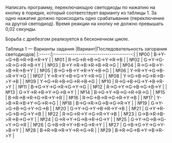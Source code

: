 Написать программу, переключающую светодиоды по нажатию на кнопку в порядке, который соответствует варианту из таблицы 1. За одно нажатие должно происходить одно срабатывание (переключение на другой светодиод). Время реакции на кнопку не должно превышать 0,02 секунды.

Борьба с дребезгом реализуется в бесконечном цикле.

Таблица 1 — Варианты задания
|Вариант|Последовательность загорания светодиодов|
|:-----:|:--------------------------------------:|
|  №00  |         B->Y->G->B->R->B->R->Y         |
|  №01  |         R->G->R->B->G->Y->R->B         |
|  №02  |         G->Y->G->R->G->R->B->Y         |
|  №03  |         B->Y->R->B->R->B->R->G         |
|  №04  |         R->G->B->Y->B->R->B->Y         |
|  №05  |         B->G->B->Y->R->Y->B->G         |
|  №06  |         Y->R->Y->G->B->R->Y->G         |
|  №07  |         Y->R->Y->B->G->Y->R->G         |
|  №08  |         Y->G->B->G->R->B->Y->B         |
|  №09  |         Y->G->R->B->G->R->B->G         |
|  №10  |         R->G->B->G->Y->B->R->Y         |
|  №11  |         B->G->Y->G->R->G->Y->G         |
|  №12  |         R->G->Y->G->B->G->B->Y         |
|  №13  |         G->Y->R->B->Y->G->B->Y         |
|  №14  |         B->G->Y->B->G->R->B->G         |
|  №15  |         B->R->B->R->G->R->Y->R         |
|  №16  |         R->G->B->R->G->R->Y->B         |
|  №17  |         Y->B->R->B->Y->G->R->G         |
|  №18  |         B->G->R->G->B->G->R->Y         |
|  №19  |         G->Y->G->B->G->Y->G->B         |
|  №20  |         G->Y->G->Y->B->R->Y->B         |
|  №21  |         G->Y->R->G->B->G->Y->B         |
|  №22  |         R->G->R->Y->G->R->Y->B         |
|  №23  |         G->B->R->B->R->B->G->Y         |
|  №24  |         G->R->Y->G->B->R->G->Y         |
|  №25  |         G->Y->G->B->G->Y->G->R         |
|  №26  |         G->B->R->Y->B->G->R->Y         |
|  №27  |         G->B->G->Y->G->Y->B->Y         |
|  №28  |         B->R->B->R->Y->R->G->R         |
|  №29  |         B->R->G->B->Y->B->R->Y         |